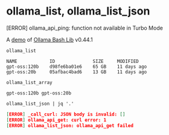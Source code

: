 # ollama_list, ollama_list_json
[ERROR] ollama_api_ping: function not available in Turbo Mode

A [demo](../README.md#demos) of [Ollama Bash Lib](https://github.com/attogram/ollama-bash-lib) v0.44.1

```
ollama_list
```
```
NAME            ID              SIZE     MODIFIED    
gpt-oss:120b    d98fe6ba01e6    65 GB    11 days ago    
gpt-oss:20b     05afbac4bad6    13 GB    11 days ago    
```

```
ollama_list_array
```
```
gpt-oss:120b gpt-oss:20b
```

```
ollama_list_json | jq '.'
```
```json
[ERROR] _call_curl: JSON body is invalid: []
[ERROR] ollama_api_get: curl error: 1
[ERROR] ollama_list_json: ollama_api_get failed
```
